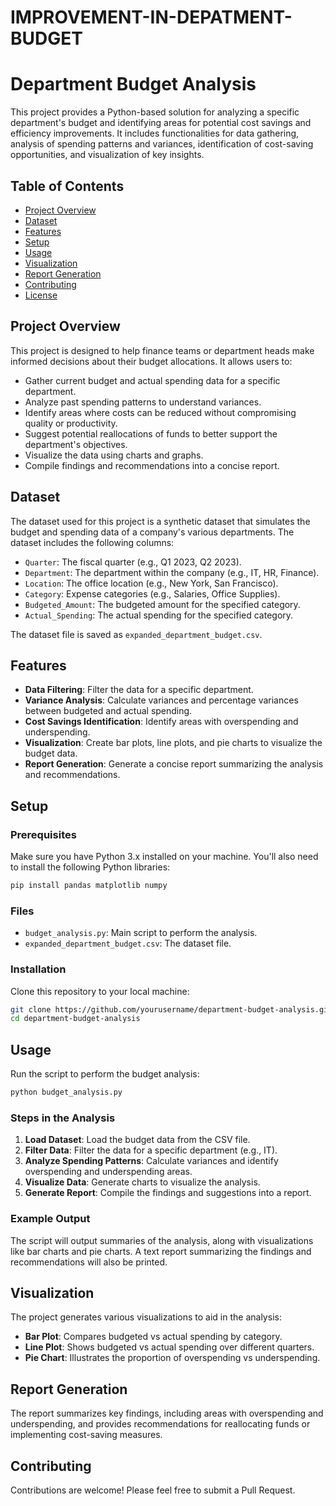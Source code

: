 # IMPROVEMENT-IN-DEPATMENT-BUDGET
# Department Budget Analysis

This project provides a Python-based solution for analyzing a specific department's budget and identifying areas for potential cost savings and efficiency improvements. It includes functionalities for data gathering, analysis of spending patterns and variances, identification of cost-saving opportunities, and visualization of key insights.

## Table of Contents

- [Project Overview](#project-overview)
- [Dataset](#dataset)
- [Features](#features)
- [Setup](#setup)
- [Usage](#usage)
- [Visualization](#visualization)
- [Report Generation](#report-generation)
- [Contributing](#contributing)
- [License](#license)

## Project Overview

This project is designed to help finance teams or department heads make informed decisions about their budget allocations. It allows users to:

- Gather current budget and actual spending data for a specific department.
- Analyze past spending patterns to understand variances.
- Identify areas where costs can be reduced without compromising quality or productivity.
- Suggest potential reallocations of funds to better support the department's objectives.
- Visualize the data using charts and graphs.
- Compile findings and recommendations into a concise report.

## Dataset

The dataset used for this project is a synthetic dataset that simulates the budget and spending data of a company's various departments. The dataset includes the following columns:

- `Quarter`: The fiscal quarter (e.g., Q1 2023, Q2 2023).
- `Department`: The department within the company (e.g., IT, HR, Finance).
- `Location`: The office location (e.g., New York, San Francisco).
- `Category`: Expense categories (e.g., Salaries, Office Supplies).
- `Budgeted_Amount`: The budgeted amount for the specified category.
- `Actual_Spending`: The actual spending for the specified category.

The dataset file is saved as `expanded_department_budget.csv`.

## Features

- **Data Filtering**: Filter the data for a specific department.
- **Variance Analysis**: Calculate variances and percentage variances between budgeted and actual spending.
- **Cost Savings Identification**: Identify areas with overspending and underspending.
- **Visualization**: Create bar plots, line plots, and pie charts to visualize the budget data.
- **Report Generation**: Generate a concise report summarizing the analysis and recommendations.

## Setup

### Prerequisites

Make sure you have Python 3.x installed on your machine. You'll also need to install the following Python libraries:

```bash
pip install pandas matplotlib numpy
```

### Files

- `budget_analysis.py`: Main script to perform the analysis.
- `expanded_department_budget.csv`: The dataset file.

### Installation

Clone this repository to your local machine:

```bash
git clone https://github.com/yourusername/department-budget-analysis.git
cd department-budget-analysis
```

## Usage

Run the script to perform the budget analysis:

```bash
python budget_analysis.py
```

### Steps in the Analysis

1. **Load Dataset**: Load the budget data from the CSV file.
2. **Filter Data**: Filter the data for a specific department (e.g., IT).
3. **Analyze Spending Patterns**: Calculate variances and identify overspending and underspending areas.
4. **Visualize Data**: Generate charts to visualize the analysis.
5. **Generate Report**: Compile the findings and suggestions into a report.

### Example Output

The script will output summaries of the analysis, along with visualizations like bar charts and pie charts. A text report summarizing the findings and recommendations will also be printed.

## Visualization

The project generates various visualizations to aid in the analysis:

- **Bar Plot**: Compares budgeted vs actual spending by category.
- **Line Plot**: Shows budgeted vs actual spending over different quarters.
- **Pie Chart**: Illustrates the proportion of overspending vs underspending.

## Report Generation

The report summarizes key findings, including areas with overspending and underspending, and provides recommendations for reallocating funds or implementing cost-saving measures.

## Contributing

Contributions are welcome! Please feel free to submit a Pull Request.
